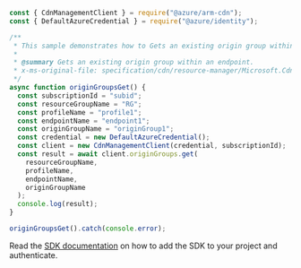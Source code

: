 ```javascript
const { CdnManagementClient } = require("@azure/arm-cdn");
const { DefaultAzureCredential } = require("@azure/identity");

/**
 * This sample demonstrates how to Gets an existing origin group within an endpoint.
 *
 * @summary Gets an existing origin group within an endpoint.
 * x-ms-original-file: specification/cdn/resource-manager/Microsoft.Cdn/stable/2021-06-01/examples/OriginGroups_Get.json
 */
async function originGroupsGet() {
  const subscriptionId = "subid";
  const resourceGroupName = "RG";
  const profileName = "profile1";
  const endpointName = "endpoint1";
  const originGroupName = "originGroup1";
  const credential = new DefaultAzureCredential();
  const client = new CdnManagementClient(credential, subscriptionId);
  const result = await client.originGroups.get(
    resourceGroupName,
    profileName,
    endpointName,
    originGroupName
  );
  console.log(result);
}

originGroupsGet().catch(console.error);
```

Read the [SDK documentation](https://github.com/Azure/azure-sdk-for-js/blob/%40azure%2Farm-cdn_7.0.0/sdk/cdn/arm-cdn/README.md) on how to add the SDK to your project and authenticate.

